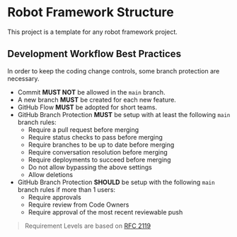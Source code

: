 # Robot Framework Structure
This project is a template for any robot framework project. 


## Development Workflow Best Practices
In order to keep the coding change controls, some branch protection are necessary. 

* Commit **MUST NOT** be allowed in the `main` branch. 
* A new branch **MUST** be created for each new feature.
* GitHub Flow **MUST** be adopted for short teams.
* GitHub Branch Protection **MUST** be setup with at least the following `main` branch rules:
    - Require a pull request before merging
    - Require status checks to pass before merging
    - Require branches to be up to date before merging
    - Require conversation resolution before merging
    - Require deployments to succeed before merging
    - Do not allow bypassing the above settings
    - Allow deletions
* GitHub Branch Protection **SHOULD** be setup with the following `main` branch rules if more than 1 users:
    - Require approvals
    - Require review from Code Owners
    - Require approval of the most recent reviewable push

> Requirement Levels are based on [RFC 2119](https://www.ietf.org/rfc/rfc2119.txt)
